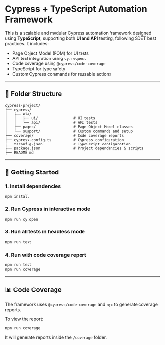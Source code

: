 # Cypress + TypeScript Automation Framework

This is a scalable and modular Cypress automation framework designed using **TypeScript**, supporting both **UI and API** testing, following SDET best practices. It includes:

- Page Object Model (POM) for UI tests
- API test integration using `cy.request`
- Code coverage using `@cypress/code-coverage`
- TypeScript for type safety
- Custom Cypress commands for reusable actions

---

## 📁 Folder Structure

```
cypress-project/
├── cypress/
│   ├── e2e/
│   │   ├── ui/                # UI tests
│   │   └── api/               # API tests
│   ├── pages/                 # Page Object Model classes
│   └── support/               # Custom commands and setup
├── coverage/                  # Code coverage reports
├── cypress.config.ts          # Cypress configuration
├── tsconfig.json              # TypeScript configuration
├── package.json               # Project dependencies & scripts
├── README.md
```

---

## 🚀 Getting Started

### 1. Install dependencies

```bash
npm install
```

### 2. Run Cypress in interactive mode

```bash
npm run cy:open
```

### 3. Run all tests in headless mode

```bash
npm run test
```

### 4. Run with code coverage report

```bash
npm run test
npm run coverage
```

---

## 📊 Code Coverage

The framework uses `@cypress/code-coverage` and `nyc` to generate coverage reports.

To view the report:

```bash
npm run coverage
```

It will generate reports inside the `/coverage` folder.
